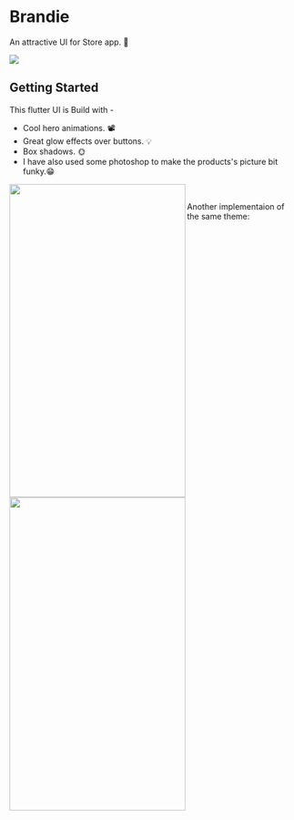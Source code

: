 # Brandie

An attractive UI for Store app. 🛒

![](https://github.com/ralphcoder/Parallel-Inertia/blob/master/readme%20assets/Mock_02_marble_PSD_compressed.jpg)

## Getting Started
This flutter UI is Build with -
- Cool hero animations. 📽
- Great glow effects over buttons. 💡
- Box shadows. 🌞
- I have also used some photoshop to make the products's picture bit funky.😁

<img align="left" width="309" height="550" src="https://github.com/ralphcoder/Liglo/blob/master/ezgif.com-optimize.gif">
<br>
 
 Another implementaion of the same theme:
 <img align="left" width="309" height="550" src="https://github.com/ralphcoder/brandie/blob/main/images/ezgif.com-gif-maker.gif">
 
 
